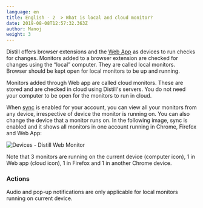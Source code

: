 ```yaml
---
language: en
title: English - 2  > What is local and cloud monitor?
date: 2019-08-08T12:57:32.363Z
author: Manoj
weight: 3
---
```

Distill offers browser extensions and the  [Web App](https://distill.io/inbox "https://distill.io/inbox")  as devices to run checks for changes. Monitors added to a browser extension are checked for changes using the “local” computer. They are called local monitors. Browser should be kept open for local monitors to be up and running.

Monitors added through Web app are called cloud monitors. These are stored and are checked in cloud using Distill's servers. You do not need your computer to be open for the monitors to run in cloud.

When  [sync](https://distill.io/help/sync "sync")  is enabled for your account, you can view all your monitors from any device, irrespective of device the monitor is running on. You can also change the device that a monitor runs on. In the following image, sync is enabled and it shows all monitors in one account running in Chrome, Firefox and Web App:

![Devices - Distill Web Monitor](/images/uploads/device_running_on.png "Devices - Distill Web Monitor")

Note that 3 monitors are running on the current device (computer icon), 1 in Web app (cloud icon), 1 in Firefox and 1 in another Chrome device.

### Actions

Audio and pop-up notifications are only applicable for local monitors running on current device.
